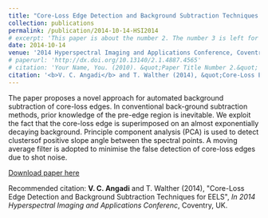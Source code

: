 ```yaml
---
title: "Core-Loss Edge Detection and Background Subtraction Techniques for EELS"
collection: publications
permalink: /publication/2014-10-14-HSI2014
# excerpt: 'This paper is about the number 2. The number 3 is left for future work.'
date: 2014-10-14
venue: '2014 Hyperspectral Imaging and Applications Conference, Coventry, UK'
# paperurl: 'http://dx.doi.org/10.13140/2.1.4887.4565'
# citation: 'Your Name, You. (2010). &quot;Paper Title Number 2.&quot; <i>Journal of Materials Research</i>. 1(2).'
citation: '<b>V. C. Angadi</b> and T. Walther (2014), &quot;Core-Loss Edge Detection and Background Subtraction Techniques for EELS&quot;, <i>In 2014 Hyperspectral Imaging and Applications Conferenc</i>, Coventry, UK.'
---
```

The paper proposes a novel approach for automated background subtraction of core-loss edges. In conventional back-ground subtraction methods, prior knowledge of the pre-edge region is inevitable. We exploit the fact that the core-loss edge is superimposed on an almost exponentially decaying background. Principle component analysis (PCA) is used to detect clustersof positive slope angle between the spectral points. A moving average filter is adopted to minimise the false detection of core-loss edges due to shot noise.

[Download paper here](http://dx.doi.org/10.13140/2.1.4887.4565)

Recommended citation: <b>V. C. Angadi</b> and T. Walther (2014), &quot;Core-Loss Edge Detection and Background Subtraction Techniques for EELS&quot;, <i>In 2014 Hyperspectral Imaging and Applications Conferenc</i>, Coventry, UK.

